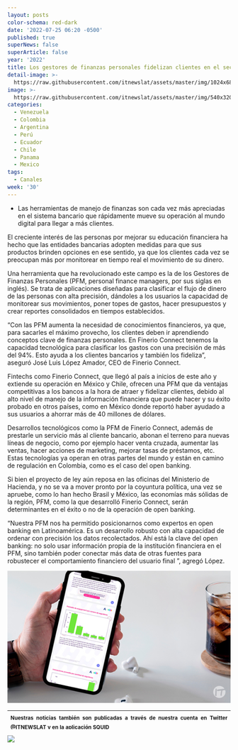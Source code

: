 ```yaml
---
layout: posts
color-schema: red-dark
date: '2022-07-25 06:20 -0500'
published: true
superNews: false
superArticle: false
year: '2022'
title: Los gestores de finanzas personales fidelizan clientes en el sector bancario
detail-image: >-
  https://raw.githubusercontent.com/itnewslat/assets/master/img/1024x680/graficas-en-el-cel-g.jpg
image: >-
  https://raw.githubusercontent.com/itnewslat/assets/master/img/540x320/graficas-en-el-cel-p.jpg
categories:
  - Venezuela
  - Colombia
  - Argentina
  - Perú
  - Ecuador
  - Chile
  - Panama
  - Mexico
tags:
  - Canales
week: '30'
---
```

- Las herramientas de manejo de finanzas son cada vez más apreciadas en el sistema bancario que rápidamente mueve su operación al mundo digital para llegar a más clientes.

El creciente interés de las personas por mejorar su educación financiera ha hecho que las entidades bancarias adopten medidas para que sus productos brinden opciones en ese sentido, ya que los clientes cada vez se preocupan más por monitorear en tiempo real el movimiento de su dinero. 

Una herramienta que ha revolucionado este campo es la de los Gestores de Finanzas Personales (PFM, personal finance managers, por sus siglas en inglés). Se trata de aplicaciones diseñadas para clasificar el flujo de dinero de las personas con alta precisión, dándoles a los usuarios la capacidad de monitorear sus movimientos, poner topes de gastos, hacer presupuestos y crear reportes consolidados en tiempos establecidos. 

“Con las PFM aumenta la necesidad de conocimientos financieros, ya que, para sacarles el máximo provecho, los clientes deben ir aprendiendo conceptos clave de finanzas personales. En Finerio Connect tenemos la capacidad tecnológica para clasificar los gastos con una precisión de más del 94%. Esto ayuda a los clientes bancarios y también los fideliza”, aseguró José Luis López Amador, CEO de Finerio Connect. 

Fintechs como Finerio Connect, que llegó al país a inicios de este año y extiende su operación en México y Chile, ofrecen una PFM que da ventajas competitivas a los bancos a la hora de atraer y fidelizar clientes, debido al alto nivel de manejo de la información financiera que puede hacer y su éxito probado en otros países, como en México donde reportó haber ayudado a sus usuarios a ahorrar más de 40 millones de dólares.  

Desarrollos tecnológicos como la PFM de Finerio Connect, además de prestarle un servicio más al cliente bancario, abonan el terreno para nuevas líneas de negocio, como por ejemplo hacer venta cruzada, aumentar las ventas, hacer acciones de marketing, mejorar tasas de préstamos, etc. Estas tecnologías ya operan en otras partes del mundo y están en camino de regulación en Colombia, como es el caso del open banking. 

Si bien el proyecto de ley aún reposa en las oficinas del Ministerio de Hacienda, y no se va a mover pronto por la coyuntura política, una vez se apruebe, como lo han hecho Brasil y México, las economías más sólidas de la región, PFM, como la que desarrolló Finerio Connect, serán determinantes en el éxito o no de la operación de open banking. 

“Nuestra PFM nos ha permitido posicionarnos como expertos en open banking en Latinoamérica. Es un desarrollo robusto con alta capacidad de ordenar con precisión los datos recolectados. Ahí está la clave del open banking: no solo usar información propia de la institución financiera en el PFM, sino también poder conectar más data de otras fuentes para robustecer el comportamiento financiero del usuario final ”, agregó López. 


![](https://raw.githubusercontent.com/itnewslat/assets/master/img/540x320/graficas-en-el-cel-p.jpg)

<table style="height: 42px;" width="569">
<tbody>
<tr>
<td style="text-align: justify;"><sub><strong>Nuestras noticias también son publicadas a través de nuestra cuenta en Twitter <a href="https://twitter.com/itnewslat?lang=es">@ITNEWSLAT</a> y en la aplicación <a href="https://squidapp.co/en/">SQUID</a></strong></sub></td>
</tr>
</tbody>
</table>

<img src="https://tracker.metricool.com/c3po.jpg?hash=56f88a41e39ab42c063cc51676587a04"/>
